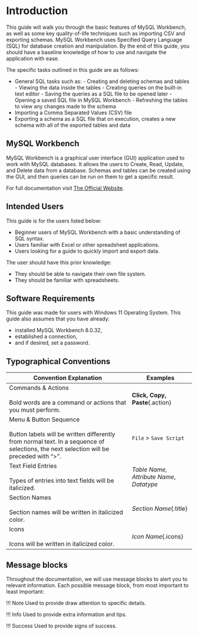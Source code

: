 # Introduction

This guide will walk you through the basic features of MySQL Workbench, as well as some key quality-of-life techniques such as importing CSV and exporting schemas. MySQL Workbench uses Specified Query Language (SQL) for database creation and manipulation. By the end of this guide, you should have a baseline knowledge of how to use and navigate the application with ease.

The specific tasks outlined in this guide are as follows:

- General SQL tasks such as:
      - Creating and deleting schemas and tables
      - Viewing the data inside the tables
      - Creating queries on the built-in text editor
      - Saving the queries as a SQL file to be opened later
      - Opening a saved SQL file in MySQL Workbench
      - Refreshing the tables to view any changes made to the schema
- Importing a Comma Separated Values (CSV) file
- Exporting a schema as a SQL file that on execution, creates a new schema with all of the exported tables and data

## MySQL Workbench

MySQL Workbench is a graphical user interface (GUI) application used to work with MySQL databases. It allows the users to Create, Read, Update, and Delete data from a database. Schemas and tables can be created using the GUI, and then queries can be run on them to get a specific result.

For full documentation visit [The Official Website](https://dev.mysql.com/doc/workbench/en/).

## Intended Users

This guide is for the users listed below:

- Beginner users of MySQL Workbench with a basic understanding of SQL syntax.
- Users familiar with Excel or other spreadsheet applications.
- Users looking for a guide to quickly import and export data.

The user should have this prior knowledge:

- They should be able to navigate their own file system.
- They should be familiar with spreadsheets.

## Software Requirements

This guide was made for users with Windows 11 Operating System. This guide also assumes that you have already:

- installed MySQL Workbench 8.0.32,
- established a connection,
- and if desired, set a password.

## Typographical Conventions

|Convention Explanation|Examples|
|-|-|
|Commands & Actions </br></br> Bold words are a command or actions that you must perform. |**Click, Copy, Paste**{.action}|
|Menu & Button Sequence</br></br>Button labels will be written differently from normal text. In a sequence of selections, the next selection will be preceded with “>”.|`File` > `Save Script`|
|Text Field Entries</br></br>Types of entries into text fields will be italicized.|*Table Name, Attribute Name*, *Datatype*|
|Section Names</br></br>Section names will be written in italicized color.|*Section Name*{.title}|
|Icons</br></br>Icons will be written in italicized color.|*Icon Name*{.icons}|

## Message blocks

Throughout the documentation, we will use message blocks to alert you to relevant information.
Each possible message block, from most important to least important:

!!! Note
    Used to provide draw attention to specific details.

!!! Info
    Used to provide extra information and tips.

!!! Success
    Used to provide signs of success.
